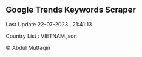 

## Google Trends Keywords Scraper 
 
Last Update 22-07-2023 , 21:41:13

Country List :
VIETNAM.json



© Abdul Muttaqin 
